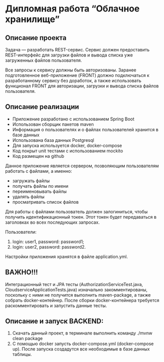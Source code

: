 # Дипломная работа “Облачное хранилище”

## Описание проекта

Задача — разработать REST-сервис. Сервис должен предоставить REST-интерфейс для загрузки файлов и вывода списка уже загруженных файлов пользователя. 

Все запросы к сервису должны быть авторизованы. Заранее подготовленное веб-приложение (FRONT) должно подключаться к разработанному сервису без доработок, 
а также использовать функционал FRONT для авторизации, загрузки и вывода списка файлов пользователя.

## Описание реализации

- Приложение разработано с использованием Spring Boot
- Использован сборщик пакетов maven
- Информация о пользователях и о файлах пользователей хранится в базе данных
- Использована база данных Postgresql
- Для запуска используется docker, docker-compose
- Код покрыт unit тестами с использованием mockito
- Код размещен на github

Данное приложение является сервером, позволяющим пользователям работать с файлами, а именно:

- загружать файлы
- получать файлы по имени
- переименовывать файлы
- удалять файлы
- просматривать список файлов

Для работы с файлами пользователь должен залогиниться, чтобы получить идентификационный токен. Этот токен будет передаваться в заголовках во всех последующих запросах.

Пользователи:

1. login: user1, password: password1;
2. login: user2, password: password2.

Настройки приложения хранятся в файле application.yml.

## ВАЖНО!!!

Интеграционный тест и JPA тесты (AuthorizationServiceTest.java, CloudserviceApplicationTests.java)
изначально закомментированы, поскольку с ними не получится выполнить maven-package, а также собрать docker-контейнер.
После сборки docker-контейнера требуется раскомментировать и запустить данные тесты.

## Описание и запуск BACKEND:

1. Скачать данный проект, в терминале выполнить команду ./mvnw clean package
2. С помощью docker запусть docker-compose.yml (docker-compose up). После запуска создадутся все необходимые в базе данных таблицы.

